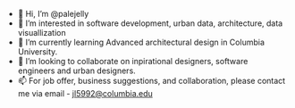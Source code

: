 - 👋 Hi, I’m @palejelly
- 👀 I’m interested in software development, urban data, architecture, data visuallization
- 🌱 I’m currently learning Advanced architectural design in Columbia University. 
- 💞️ I’m looking to collaborate on inpirational designers, software engineers and urban designers. 
- 📫 For job offer, business suggestions, and collaboration, please contact me via email - jl5992@columbia.edu

<!---
palejelly/palejelly is a ✨ special ✨ repository because its `README.md` (this file) appears on your GitHub profile.
You can click the Preview link to take a look at your changes.
--->
